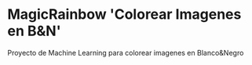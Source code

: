 # MagicRainbow 'Colorear Imagenes en B&N'

Proyecto de Machine Learning para colorear imagenes en Blanco&amp;Negro

